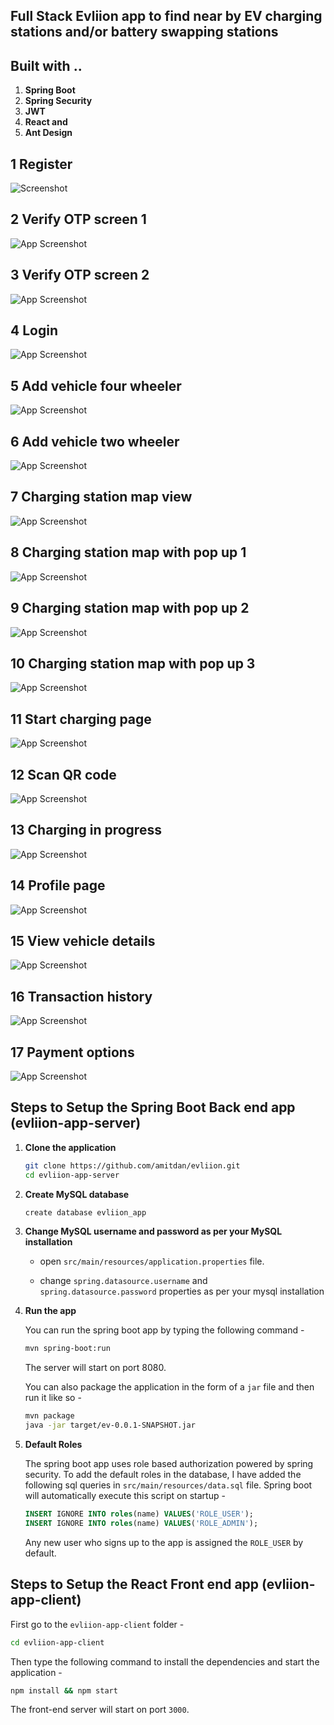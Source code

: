 ## Full Stack Evliion app to find near by EV charging stations and/or battery swapping stations

## Built with ..

1. **Spring Boot**
2. **Spring Security**
3. **JWT**
4. **React and**
5. **Ant Design**

## 1 Register

![Screenshot](screenshot/1-Register.jpg)

## 2 Verify OTP screen 1

![App Screenshot](screenshot/2-Verify-OTP-screen-1.jpg)

## 3 Verify OTP screen 2

![App Screenshot](screenshot/3-Verify-OTP-screen-2.jpg)

## 4 Login

![App Screenshot](screenshot/4-Login.jpg)

## 5 Add vehicle four wheeler

![App Screenshot](screenshot/5-Add-vehicle-four-wheeler.jpg)

## 6 Add vehicle two wheeler

![App Screenshot](screenshot/6-Add-vehicle-two-wheeler.jpg)

## 7 Charging station map view

![App Screenshot](screenshot/7-Charging-station-map-view.jpg)

## 8 Charging station map with pop up 1

![App Screenshot](screenshot/8-Charging-station-map-with-pop-up-1.jpg)

## 9 Charging station map with pop up 2

![App Screenshot](screenshot/9-Charging-station-map-with-pop-up-2.jpg)

## 10 Charging station map with pop up 3

![App Screenshot](screenshot/10-Charging-station-map-with-pop-up-3.jpg)

## 11 Start charging page

![App Screenshot](screenshot/11-Start-charging-page.jpg)

## 12 Scan QR code

![App Screenshot](screenshot/12-Scan-QR-code.jpg)

## 13 Charging in progress

![App Screenshot](screenshot/13-Charging-in-progress.jpg)

## 14 Profile page

![App Screenshot](screenshot/14-Profile-page.jpg)

## 15 View vehicle details

![App Screenshot](screenshot/15-View-vehicle-details.jpg)

## 16 Transaction history

![App Screenshot](screenshot/16-Transaction-history.jpg)

## 17 Payment options

![App Screenshot](screenshot/17-Payment-options.jpg)

## Steps to Setup the Spring Boot Back end app (evliion-app-server)

1. **Clone the application**

	```bash
	git clone https://github.com/amitdan/evliion.git
	cd evliion-app-server
	```

2. **Create MySQL database**

	```bash
	create database evliion_app
	```

3. **Change MySQL username and password as per your MySQL installation**

	+ open `src/main/resources/application.properties` file.

	+ change `spring.datasource.username` and `spring.datasource.password` properties as per your mysql installation

4. **Run the app**

	You can run the spring boot app by typing the following command -

	```bash
	mvn spring-boot:run
	```

	The server will start on port 8080.

	You can also package the application in the form of a `jar` file and then run it like so -

	```bash
	mvn package
	java -jar target/ev-0.0.1-SNAPSHOT.jar
	```
5. **Default Roles**
	
	The spring boot app uses role based authorization powered by spring security. To add the default roles in the database, I have added the following sql queries in `src/main/resources/data.sql` file. Spring boot will automatically execute this script on startup -

	```sql
	INSERT IGNORE INTO roles(name) VALUES('ROLE_USER');
	INSERT IGNORE INTO roles(name) VALUES('ROLE_ADMIN');
	```

	Any new user who signs up to the app is assigned the `ROLE_USER` by default.

## Steps to Setup the React Front end app (evliion-app-client)

First go to the `evliion-app-client` folder -

```bash
cd evliion-app-client
```

Then type the following command to install the dependencies and start the application -

```bash
npm install && npm start
```

The front-end server will start on port `3000`.
